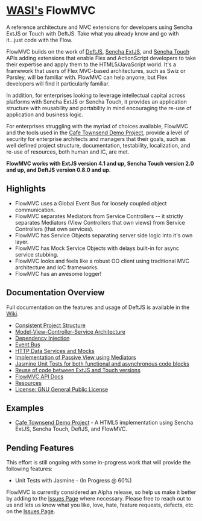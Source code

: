 # [WASI's](http://www.webappsolution.com) FlowMVC

A reference architecture and MVC extensions for developers using Sencha ExtJS or Touch with DeftJS. Take what you already 
know and go with it...just code with the Flow.

FlowMVC builds on the work of [DeftJS](https://github.com/deftjs/), [Sencha ExtJS](http://www.sencha.com/products/extjs), 
and [Sencha Touch](http://www.sencha.com/products/touch) APIs adding extensions that enable Flex and ActionScript 
developers to take their expertise and apply them to the HTML5/JavaScript world. It's a framework that users of Flex 
MVC-based architectures, such as Swiz or Parsley, will be familiar with. FlowMVC can help anyone, but Flex developers 
will find it particularly familiar.

In addition, for enterprises looking to leverage intellectual capital across platforms with Sencha ExtJS or Sencha Touch,
it provides an application structure with reusability and portability in mind encouraging the re-use of application and 
business logic.

For enterprises struggling with the myriad of choices available, FlowMVC and the tools used in the [Cafe Townsend Demo Project](https://github.com/WebAppSolutionInc/sencha-cafe-townsend),
provide a level of security for enterprise architects and managers that their goals, such as well defined project 
structure, documentation, testability, localization, and re-use of resources, both human and IC, are met.

**FlowMVC works with ExtJS version 4.1 and up, Sencha Touch version 2.0 and up, and DeftJS version 0.8.0 and up.**

## Highlights

* FlowMVC uses a Global Event Bus for loosely coupled object communication.
* FlowMVC separates Mediators from Service Controllers -- it strictly separates Mediators 
(View Controllers that own views) from Service Controllers (that own services).
* FlowMVC has Service Objects separating server side logic into it's own layer.
* FlowMVC has Mock Service Objects with delays built-in for async service stubbing.
* FlowMVC looks and feels like a robust OO client using traditional MVC architecture and IoC frameworks.
* FlowMVC has an awesome logger!

## Documentation Overview

Full documentation on the features and usage of DeftJS is available in the [Wiki](https://github.com/WebAppSolutionInc/flow-mvc/wiki).

*  [Consistent Project Structure](https://github.com/WebAppSolutionInc/flow-mvc/wiki/Consistent-Project-Structure)
*  [Model-View-Controller-Service Architecture](https://github.com/WebAppSolutionInc/flow-mvc/wiki/MVCS-Architecture)
*  [Dependency Injection](https://github.com/WebAppSolutionInc/flow-mvc/wiki/Dependency-Injection)
*  [Event Bus](https://github.com/WebAppSolutionInc/flow-mvc/wiki/Event-Bus)
*  [HTTP Data Services and Mocks](https://github.com/WebAppSolutionInc/flow-mvc/wiki/Data-Services-And-Mocks)
*  [Implementation of Passive View using Mediators](https://github.com/WebAppSolutionInc/flow-mvc/wiki/Passive-View-And-Mediators)
*  [Jasmine Unit Tests for both functional and asynchronous code blocks](https://github.com/WebAppSolutionInc/flow-mvc/wiki/Running-Unit-Tests)
*  [Reuse of code between ExtJS and Touch versions](https://github.com/WebAppSolutionInc/flow-mvc/wiki/Reusing-Sencha-Code)
*  [FlowMVC API Docs](http://webappsolutioninc.github.io/flow-mvc/docs/)
*  [Resources](https://github.com/WebAppSolutionInc/flow-mvc/wiki/Resources)
*  [License: GNU General Public License](http://webappsolutioninc.github.io/flow-mvc/LICENSE)

## Examples

* [Cafe Townsend Demo Project](https://github.com/WebAppSolutionInc/sencha-cafe-townsend) - A HTML5 implementation 
using Sencha ExtJS, Sencha Touch, DeftJS, and FlowMVC.

## Pending Features

This effort is still ongoing with some in-progress work that will provide the following features:

*  Unit Tests with Jasmine - (In Progress @ 60%)

FlowMVC is currently considered an Alpha release, so help us make it better by adding to the [Issues Page](https://github.com/WebAppSolutionInc/flow-mvc/issues) where 
necessary. Please free to reach out to us and lets us know what you like, love, hate, feature requests, defects, 
etc on the [Issues Page](https://github.com/WebAppSolutionInc/flow-mvc/issues).

